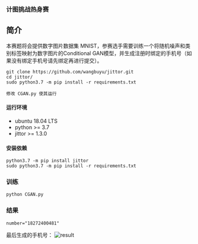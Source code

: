 ### 计图挑战热身赛
## 简介
本赛题将会提供数字图片数据集 MNIST，参赛选手需要训练一个将随机噪声和类别标签映射为数字图片的Conditional GAN模型，并生成注册时绑定的手机号（如果没有绑定手机号请先绑定再进行提交）。

```
git clone https://github.com/wangbuyu/jittor.git
cd jittor/
sudo python3.7 -m pip install -r requirements.txt

修改 CGAN.py 使其运行
```
#### 运行环境
- ubuntu 18.04 LTS
- python >= 3.7
- jittor >= 1.3.0
#### 安装依赖
```
python3.7 -m pip install jittor 
sudo python3.7 -m pip install -r requirements.txt
```
### 训练
```
python CGAN.py
```
### 结果
```
number="18272400481"
```
最后生成的手机号：
![result](https://user-images.githubusercontent.com/75471795/174740852-d331bb59-8ec5-4819-86dd-818e16886939.png)
